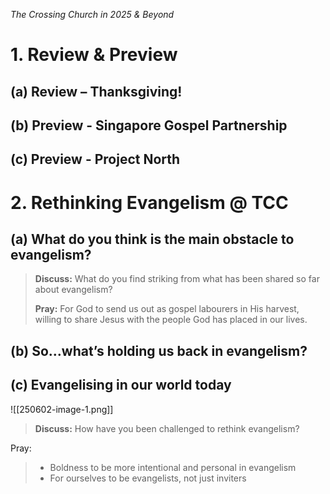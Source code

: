*The Crossing Church in 2025 & Beyond*

# 1. Review & Preview

## (a) Review – Thanksgiving!

## (b) Preview - Singapore Gospel Partnership

## (c) Preview - Project North

# 2. Rethinking Evangelism @ TCC

## (a) What do you think is the main obstacle to evangelism?

> **Discuss:** What do you find striking from what has been shared so far about evangelism?
> 
> 
> **Pray:** For God to send us out as gospel labourers in His harvest, willing to share Jesus with the people God has placed in our lives.

## (b) So…what’s holding us back in evangelism?

## (c) Evangelising in our world today
![[250602-image-1.png]]

> **Discuss:** How have you been challenged to rethink evangelism?
> 
> 
> 
 Pray:
> - Boldness to be more intentional and personal in evangelism
> - For ourselves to be evangelists, not just inviters